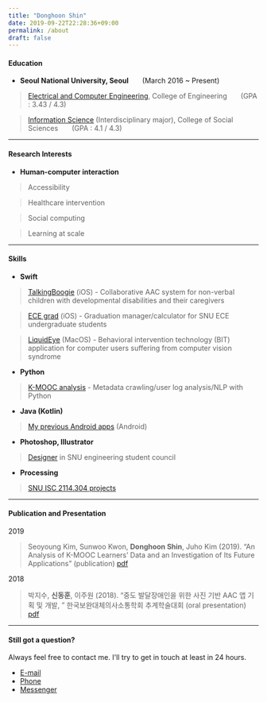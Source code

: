 ```yaml
---
title: "Donghoon Shin"
date: 2019-09-22T22:28:36+09:00
permalink: /about
draft: false
---
```



#### Education
- **Seoul National University, Seoul**&nbsp;&nbsp;&nbsp;&nbsp;&nbsp;&nbsp;&nbsp;(March 2016 ~ Present)

> [Electrical and Computer Engineering](http://ee.snu.ac.kr/en), College of Engineering&nbsp;&nbsp;&nbsp;&nbsp;&nbsp;&nbsp;&nbsp;(GPA : 3.43 / 4.3)

> [Information Science](http://isc.snu.ac.kr/) (Interdisciplinary major), College of Social Sciences&nbsp;&nbsp;&nbsp;&nbsp;&nbsp;&nbsp;&nbsp;(GPA : 4.1 / 4.3)

- - -
  
#### Research Interests

- **Human-computer interaction**

> Accessibility

> Healthcare intervention

> Social computing

> Learning at scale

- - -
  
#### Skills

- **Swift**

> [TalkingBoogie](https://apps.apple.com/us/app/talkingbooghi/id1435744898) (iOS) - Collaborative AAC system for non-verbal children with developmental disabilities and their caregivers

> [ECE grad](https://apps.apple.com/us/app/ece-grad/id1450808330) (iOS) - Graduation manager/calculator for SNU ECE undergraduate students

> [LiquidEye](https://apps.apple.com/us/app/ece-grad/id1450808330) (MacOS) - Behavioral intervention technology (BIT) application for computer users suffering from computer vision syndrome

- **Python**

> [K-MOOC analysis](https://nile.go.kr) - Metadata crawling/user log analysis/NLP with Python

- **Java (Kotlin)**

> [My previous Android apps](https://play.google.com) (Android)

- **Photoshop, Illustrator**

> [Designer](https://www.facebook.com/snuengsc) in SNU engineering student council

- **Processing**

> [SNU ISC 2114.304 projects](https://github.com/ssshyhy?tab=repositories)

- - -

#### Publication and Presentation

2019

> Seoyoung Kim, Sunwoo Kwon, **Donghoon Shin**, Juho Kim (2019). “An Analysis of K-MOOC Learners’ Data and an Investigation of Its Future Applications” (publication) [pdf](assets/pdf/kmooc.pdf)

2018

> 박지수, **신동훈**, 이주원 (2018). “중도 발달장애인을 위한 사진 기반 AAC 앱 기획 및 개발, ” 한국보완대체의사소통학회 추계학술대회 (oral presentation) [pdf](assets/pdf/talkingbooghi_keynote.pdf)

- - -

#### Still got a question?

Always feel free to contact me. I'll try to get in touch at least in 24 hours.

<ul class="actions fit small">
	<li><a href="mailto:ssshyhy@snu.ac.kr" class="button fit small">E-mail</a></li>
	<li><a href="tel:+82-10-8216-5201" class="button fit small">Phone</a></li>
	<li><a href="https://m.me/tswiftlove" class="button fit small">Messenger</a></li>
</ul>